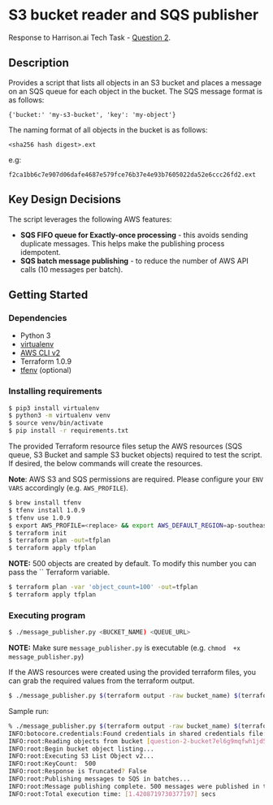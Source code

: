 # S3 bucket reader and SQS publisher

Response to Harrison.ai Tech Task - [Question 2](https://github.com/harrison-ai/data-eng-sol-architect-tech-task#question-two). 

## Description

Provides a script that lists all objects in an S3 bucket and places a message on an SQS queue for each object in the bucket. The SQS message format is as follows:

```
{'bucket:' 'my-s3-bucket', 'key': 'my-object'}
```

The naming format of all objects in the bucket is as follows:

```
<sha256 hash digest>.ext
```

e.g:

```
f2ca1bb6c7e907d06dafe4687e579fce76b37e4e93b7605022da52e6ccc26fd2.ext
```

## Key Design Decisions
The script leverages the following AWS features:
* **SQS FIFO queue for Exactly-once processing** - this avoids sending duplicate messages. This helps make the publishing process idempotent.
* **SQS batch message publishing** - to reduce the number of AWS API calls (10 messages per batch). 

## Getting Started

### Dependencies

* Python 3
* [virtualenv](https://virtualenv.pypa.io/en/latest/)
* [AWS CLI v2](https://docs.aws.amazon.com/cli/latest/userguide/install-cliv2.html)
* Terraform 1.0.9
* [tfenv](https://github.com/tfutils/tfenv) (optional)

### Installing requirements

```sh
$ pip3 install virtualenv 
$ python3 -m virtualenv venv
$ source venv/bin/activate
$ pip install -r requirements.txt 
```

The provided Terraform resource files setup the AWS resources (SQS queue, S3 Bucket and sample S3 bucket objects) required to test the script. If desired, the below commands will create the resources.

**Note**: AWS S3 and SQS permissions are required. Please configure your `ENV VARS` accordingly (e.g. `AWS_PROFILE`).

```sh
$ brew install tfenv
$ tfenv install 1.0.9
$ tfenv use 1.0.9
$ export AWS_PROFILE=<replace> && export AWS_DEFAULT_REGION=ap-southeast-2
$ terraform init
$ terraform plan -out=tfplan
$ terraform apply tfplan 
```

**NOTE:** 500 objects are created by default. To modify this number you can pass the `` Terraform variable.
```sh
$ terraform plan -var 'object_count=100' -out=tfplan
$ terraform apply tfplan
```

### Executing program

```sh
$ ./message_publisher.py <BUCKET_NAME) <QUEUE_URL>
```
**NOTE:** Make sure `message_publisher.py` is executable (e.g. `chmod  +x message_publisher.py`)

If the AWS resources were created using the provided terraform files, you can grab the required values from the terraform output.
```sh
$ ./message_publisher.py $(terraform output -raw bucket_name) $(terraform output -raw queue_url)
```

Sample run:
```sh
% ./message_publisher.py $(terraform output -raw bucket_name) $(terraform output -raw queue_url)
INFO:botocore.credentials:Found credentials in shared credentials file: ~/.aws/credentials
INFO:root:Reading objects from bucket [question-2-bucket7el6g9mqfwh1jd5l] and publishing messages to queue [https://sqs.ap-southeast-2.amazonaws.com/209852133120/question2-queue.fifo]
INFO:root:Begin bucket object listing...
INFO:root:Executing S3 List Object v2...
INFO:root:KeyCount:  500
INFO:root:Response is Truncated? False
INFO:root:Publishing messages to SQS in batches...
INFO:root:Message publishing complete. 500 messages were published in total.
INFO:root:Total execution time: [1.4208719730377197] secs
```